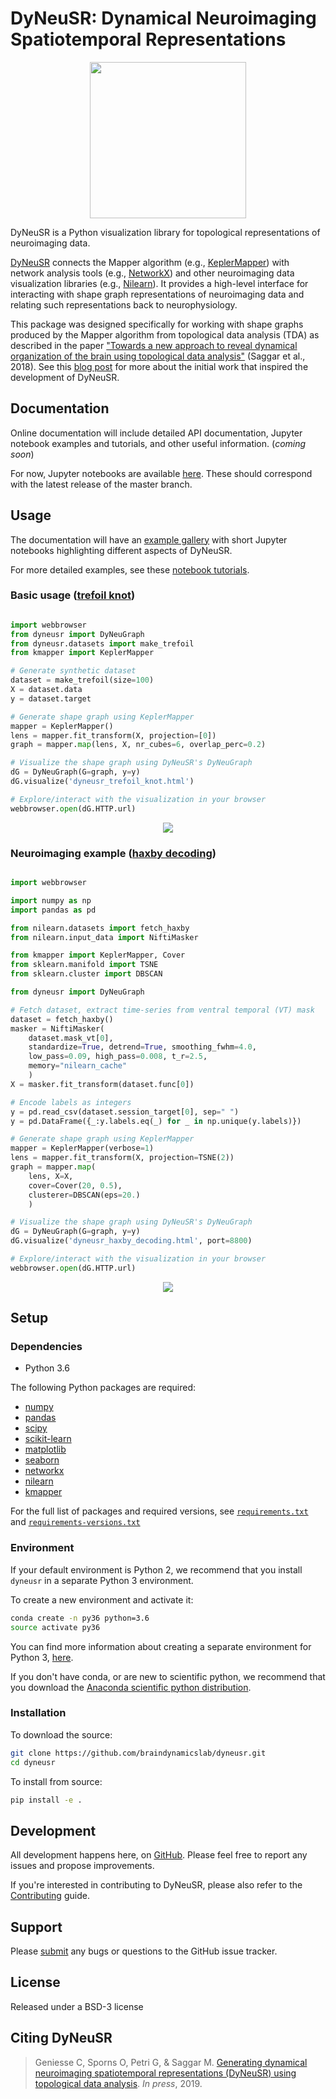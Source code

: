 # DyNeuSR: **Dy**namical **Neu**roimaging **S**patiotemporal **R**epresentations

<p align="center">
<img src="https://raw.githubusercontent.com/braindynamicslab/dyneusr/master/docs/assets/logo.png" height="250">
</p>


DyNeuSR is a Python visualization library for topological representations of neuroimaging data. 

[DyNeuSR](https://braindynamicslab.github.io/dyneusr/) connects the Mapper algorithm (e.g., [KeplerMapper](https://kepler-mapper.scikit-tda.org)) with network analysis tools (e.g., [NetworkX](https://networkx.github.io/)) and other neuroimaging data visualization libraries (e.g., [Nilearn](https://nilearn.github.io/)). It provides a high-level interface for interacting with shape graph representations of neuroimaging data and relating such representations back to neurophysiology.

This package was designed specifically for working with shape graphs produced by the Mapper algorithm from topological data analysis (TDA) as described in the paper ["Towards a new approach to reveal dynamical organization of the brain using topological data analysis"](https://www.nature.com/articles/s41467-018-03664-4) (Saggar et al., 2018). See this [blog post](https://bdl.stanford.edu/blog/tda-cme-paper/) for more about the initial work that inspired the development of DyNeuSR.  




## Documentation

Online documentation will include detailed API documentation, Jupyter notebook examples and tutorials, and other useful information. (*coming soon*)

For now, Jupyter notebooks are available [here](https://github.com/braindynamicslab/dyneusr-notebooks/). These should correspond with the latest release of the master branch.
 


## Usage

The documentation will have an [example gallery](https://github.com/braindynamicslab/dyneusr/blob/master/examples/) with short Jupyter notebooks highlighting different aspects of DyNeuSR.

For more detailed examples, see these [notebook tutorials](https://github.com/braindynamicslab/dyneusr-notebooks/).


### Basic usage ([trefoil knot](https://github.com/braindynamicslab/dyneusr/blob/master/examples/trefoil_knot))

```python

import webbrowser
from dyneusr import DyNeuGraph
from dyneusr.datasets import make_trefoil
from kmapper import KeplerMapper

# Generate synthetic dataset                                                    
dataset = make_trefoil(size=100)
X = dataset.data
y = dataset.target

# Generate shape graph using KeplerMapper                                       
mapper = KeplerMapper()
lens = mapper.fit_transform(X, projection=[0])
graph = mapper.map(lens, X, nr_cubes=6, overlap_perc=0.2)

# Visualize the shape graph using DyNeuSR's DyNeuGraph                          
dG = DyNeuGraph(G=graph, y=y)
dG.visualize('dyneusr_trefoil_knot.html')

# Explore/interact with the visualization in your browser                       
webbrowser.open(dG.HTTP.url)

```

<p align="center">
<img src="https://raw.githubusercontent.com/braindynamicslab/dyneusr/master/examples/trefoil_knot/dyneusr_trefoil_knot.png">
</p>


### Neuroimaging example ([haxby decoding](https://github.com/braindynamicslab/dyneusr/blob/master/examples/haxby_decoding))

```python

import webbrowser

import numpy as np 
import pandas as pd

from nilearn.datasets import fetch_haxby
from nilearn.input_data import NiftiMasker

from kmapper import KeplerMapper, Cover
from sklearn.manifold import TSNE
from sklearn.cluster import DBSCAN

from dyneusr import DyNeuGraph

# Fetch dataset, extract time-series from ventral temporal (VT) mask
dataset = fetch_haxby()
masker = NiftiMasker(
    dataset.mask_vt[0], 
    standardize=True, detrend=True, smoothing_fwhm=4.0,
    low_pass=0.09, high_pass=0.008, t_r=2.5,
    memory="nilearn_cache"
    )
X = masker.fit_transform(dataset.func[0])

# Encode labels as integers
y = pd.read_csv(dataset.session_target[0], sep=" ")
y = pd.DataFrame({_:y.labels.eq(_) for _ in np.unique(y.labels)})

# Generate shape graph using KeplerMapper
mapper = KeplerMapper(verbose=1)
lens = mapper.fit_transform(X, projection=TSNE(2))
graph = mapper.map(
    lens, X=X, 
    cover=Cover(20, 0.5), 
    clusterer=DBSCAN(eps=20.)
    )

# Visualize the shape graph using DyNeuSR's DyNeuGraph
dG = DyNeuGraph(G=graph, y=y)
dG.visualize('dyneusr_haxby_decoding.html', port=8800)   

# Explore/interact with the visualization in your browser
webbrowser.open(dG.HTTP.url)

```

<p align="center">
<img src="https://raw.githubusercontent.com/braindynamicslab/dyneusr/master/examples/haxby_decoding/dyneusr_haxby_decoding.png">
</p>





## Setup

### Dependencies

- Python 3.6

The following Python packages are required:

-  [numpy](www.numpy.org)
-  [pandas](pandas.pydata.org)
-  [scipy](www.scipy.org)
-  [scikit-learn](scikit-learn.org)
-  [matplotlib](matplotlib.sourceforge.net)
-  [seaborn](stanford.edu/~mwaskom/software/seaborn)
-  [networkx](networkx.github.io)
-  [nilearn](nilearn.github.io)
-  [kmapper](kepler-mapper.scikit-tda.org)

For the full list of packages and required versions, see [`requirements.txt`](https://github.com/braindynamicslab/dyneusr/blob/master/requirements.txt) and [`requirements-versions.txt`](https://github.com/braindynamicslab/dyneusr/blob/master/requirements-versions.txt)



### Environment

If your default environment is Python 2, we recommend that you install `dyneusr` in a separate Python 3 environment. 

To create a new environment and activate it:
```bash
conda create -n py36 python=3.6
source activate py36
```

You can find more information about creating a separate environment for Python 3, [here](https://salishsea-meopar-docs.readthedocs.io/en/latest/work_env/python3_conda_environment.html). 

If you don't have conda, or are new to scientific python, we recommend that you download the [Anaconda scientific python distribution](https://store.continuum.io/cshop/anaconda/). 



### Installation

To download the source:
```bash
git clone https://github.com/braindynamicslab/dyneusr.git
cd dyneusr
```

To install from source:
```bash
pip install -e .
```



## Development

All development happens here, on [GitHub](https://github.com/braindynamicslab/dyneusr/). Please feel free to report any issues and propose improvements. 

If you're interested in contributing to DyNeuSR, please also refer to the [Contributing](https://github.com/braindynamicslab/dyneusr/blob/master/CONTRIBUTING.md) guide. 



## Support

Please [submit](https://github.com/braindynamicslab/dyneusr/issues/new) any bugs or questions to the GitHub issue tracker.



## License

Released under a BSD-3 license



## Citing DyNeuSR

>Geniesse C, Sporns O, Petri G, & Saggar M. [Generating dynamical neuroimaging spatiotemporal representations (DyNeuSR) using topological data analysis](). _In press_, 2019.
